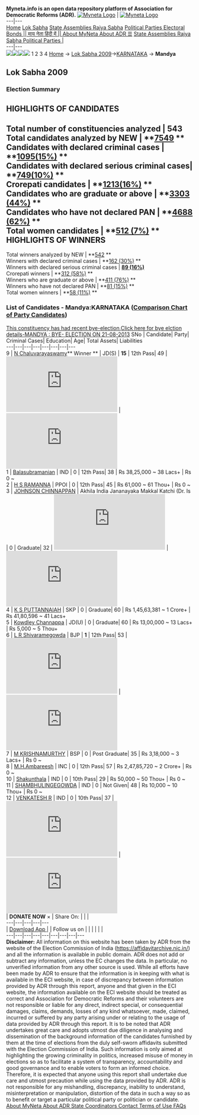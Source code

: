 **Myneta.info is an open data repository platform of Association for Democratic Reforms (ADR).**
[![Myneta Logo](https://www.myneta.info/lib/img/myneta-logo.png)](https://www.myneta.info/) | [![Myneta Logo](https://www.myneta.info/lib/img/adr-logo.png)](https://adrindia.org)  
---|---  
[Home](https://www.myneta.info/) [Lok Sabha](https://www.myneta.info/#ls "Lok Sabha") [ State Assemblies ](https://www.myneta.info/#sa "State Assemblies") [Rajya Sabha](https://www.myneta.info/#rs "Rajya Sabha") [Political Parties ](https://www.myneta.info/party "Political Parties") [ Electoral Bonds ](https://www.myneta.info/electoral_bonds "Electoral Bonds") [ || माय नेता हिंदी में || ](https://translate.google.co.in/translate?prev=hp&hl=en&js=y&u=www.myneta.info&sl=en&tl=hi&history_state0=) [ About MyNeta ](https://adrindia.org/content/about-myneta) [ About ADR ](https://adrindia.org/about-adr/who-we-are) [☰](javascript:void\(0\))
[ State Assemblies ](https://www.myneta.info/#sa "State Assemblies") [ Rajya Sabha ](https://www.myneta.info/#rs "Rajya Sabha") [ Political Parties ](https://www.myneta.info/party "Political Parties")
|   
---|---  
![](https://www.myneta.info/lib/img/banner/banner-1.png)![](https://www.myneta.info/lib/img/banner/banner-2.png)![](https://www.myneta.info/lib/img/banner/banner-3.png)![](https://www.myneta.info/lib/img/banner/banner-4.png)
1  2  3  4 
[Home](https://www.myneta.info/) → [Lok Sabha 2009](https://www.myneta.info/ls2009/)→[KARNATAKA](https://www.myneta.info/ls2009/index.php?action=show_constituencies&state_id=10) → **Mandya**
### 
## Lok Sabha 2009
###  Election Summary 
HIGHLIGHTS OF CANDIDATES  
---  
Total number of constituencies analyzed |  543   
Total candidates analyzed by NEW | **[7549](https://www.myneta.info/ls2009/index.php?action=summary&subAction=candidates_analyzed&sort=candidate#summary) **  
Candidates with declared criminal cases | **[1095(15%)](https://www.myneta.info/ls2009/index.php?action=summary&subAction=crime&sort=candidate#summary) **  
Candidates with declared serious criminal cases| **[749(10%)](https://www.myneta.info/ls2009/index.php?action=summary&subAction=serious_crime&sort=candidate#summary) **  
Crorepati candidates | **[1213(16%)](https://www.myneta.info/ls2009/index.php?action=summary&subAction=crorepati&sort=candidate#summary) **  
Candidates who are graduate or above | **[3303 (44%)](https://www.myneta.info/ls2009/index.php?action=summary&subAction=education&sort=candidate#summary) **  
Candidates who have not declared PAN | **[4688 (62%)](https://www.myneta.info/ls2009/index.php?action=summary&subAction=without_pan&sort=candidate#summary) **  
Total women candidates | **[512 (7%)](https://www.myneta.info/ls2009/index.php?action=summary&subAction=women_candidate&sort=candidate#summary) **  
HIGHLIGHTS OF WINNERS  
---  
Total winners analyzed by NEW | **[542](https://www.myneta.info/ls2009/index.php?action=summary&subAction=winner_analyzed&sort=candidate#summary) **  
Winners with declared criminal cases | **[162 (30%)](https://www.myneta.info/ls2009/index.php?action=summary&subAction=winner_crime&sort=candidate#summary) **  
Winners with declared serious criminal cases | **[89 (16%)](https://www.myneta.info/ls2009/index.php?action=summary&subAction=winner_serious_crime&sort=candidate#summary)**  
Crorepati winners | **[312 (58%)](https://www.myneta.info/ls2009/index.php?action=summary&subAction=winner_crorepati&sort=candidate#summary) **  
Winners who are graduate or above | **[411 (76%)](https://www.myneta.info/ls2009/index.php?action=summary&subAction=winner_education&sort=candidate#summary) **  
Winners who have not declared PAN | **[81 (15%)](https://www.myneta.info/ls2009/index.php?action=summary&subAction=winner_without_pan&sort=candidate#summary) **  
Total women winners | **[58 (11%)](https://www.myneta.info/ls2009/index.php?action=summary&subAction=winner_women&sort=candidate#summary) **  
### List of Candidates - Mandya:KARNATAKA ([Comparison Chart of Party Candidates](https://www.myneta.info/ls2009/comparisonchart.php?constituency_id=300))
[This constituency has had recent bye-election,Click here for bye elction details-MANDYA : BYE- ELECTION ON 21-08-2013](https://www.myneta.info/lsbye2012/index.php?action=show_candidates&constituency_id=8)
SNo | Candidate| Party| Criminal Cases| Education| Age| Total Assets| Liabilities  
---|---|---|---|---|---|---|---  
9  | [N Chaluvarayaswamy](https://www.myneta.info/ls2009/candidate.php?candidate_id=4611)** Winner ** | JD(S) | **15** | 12th Pass| 49 | ![](https://myneta.info/image_v2.php?myneta_folder=ls2009&candidate_id=4611&col=ta) | ![](https://myneta.info/image_v2.php?myneta_folder=ls2009&candidate_id=4611&col=lia)  
1  | [Balasubramanian](https://www.myneta.info/ls2009/candidate.php?candidate_id=4664) | IND | 0 | 12th Pass| 38 | Rs 38,25,000 ~ 38 Lacs+ | Rs 0 ~   
2  | [H S RAMANNA](https://www.myneta.info/ls2009/candidate.php?candidate_id=6013) | PPOI | 0 | 12th Pass| 45 | Rs 61,000 ~ 61 Thou+ | Rs 0 ~   
3  | [JOHNSON CHINNAPPAN](https://www.myneta.info/ls2009/candidate.php?candidate_id=5993) | Akhila India Jananayaka Makkal Katchi (Dr. Is | 0 | Graduate| 32 | ![](https://myneta.info/image_v2.php?myneta_folder=ls2009&candidate_id=5993&col=ta) | ![](https://myneta.info/image_v2.php?myneta_folder=ls2009&candidate_id=5993&col=lia)  
4  | [K S PUTTANNAIAH](https://www.myneta.info/ls2009/candidate.php?candidate_id=5888) | SKP | 0 | Graduate| 60 | Rs 1,45,63,381 ~ 1 Crore+ | Rs 41,80,596 ~ 41 Lacs+  
5  | [Kowdley Channappa](https://www.myneta.info/ls2009/candidate.php?candidate_id=4613) | JD(U) | 0 | Graduate| 60 | Rs 13,00,000 ~ 13 Lacs+ | Rs 5,000 ~ 5 Thou+  
6  | [L R Shivaramegowda](https://www.myneta.info/ls2009/candidate.php?candidate_id=4612) | BJP | **1** | 12th Pass| 53 | ![](https://myneta.info/image_v2.php?myneta_folder=ls2009&candidate_id=4612&col=ta) | ![](https://myneta.info/image_v2.php?myneta_folder=ls2009&candidate_id=4612&col=lia)  
7  | [M KRISHNAMURTHY](https://www.myneta.info/ls2009/candidate.php?candidate_id=5887) | BSP | 0 | Post Graduate| 35 | Rs 3,18,000 ~ 3 Lacs+ | Rs 0 ~   
8  | [M.H.Ambareesh](https://www.myneta.info/ls2009/candidate.php?candidate_id=4610) | INC | 0 | 12th Pass| 57 | Rs 2,47,85,720 ~ 2 Crore+ | Rs 0 ~   
10  | [Shakunthala](https://www.myneta.info/ls2009/candidate.php?candidate_id=5998) | IND | 0 | 10th Pass| 29 | Rs 50,000 ~ 50 Thou+ | Rs 0 ~   
11  | [SHAMBHULINGEGOWDA](https://www.myneta.info/ls2009/candidate.php?candidate_id=6014) | IND | 0 | Not Given| 48 | Rs 10,000 ~ 10 Thou+ | Rs 0 ~   
12  | [VENKATESH R](https://www.myneta.info/ls2009/candidate.php?candidate_id=6012) | IND | 0 | 10th Pass| 37 | ![](https://myneta.info/image_v2.php?myneta_folder=ls2009&candidate_id=6012&col=ta) | ![](https://myneta.info/image_v2.php?myneta_folder=ls2009&candidate_id=6012&col=lia)  
|  **DONATE NOW** × |  Share On:  | [](https://api.whatsapp.com/send?text=https%3A%2F%2Fmyneta.info%2Fpunjab2022%2Findex.php%3Faction%3Dshow_constituencies%26state_id%3D19) | [](https://www.facebook.com/sharer/sharer.php?u=https%3A%2F%2Fmyneta.info%2Fpunjab2022%2Findex.php%3Faction%3Dshow_constituencies%26state_id%3D19) | [](https://twitter.com/share?url=https%3A%2F%2Fmyneta.info%2Fpunjab2022%2Findex.php%3Faction%3Dshow_constituencies%26state_id%3D19)  
---|---|---|---|---  
| [ Download App ](https://play.google.com/store/apps/details?id=com.webrosoft.myneta1&pcampaignid=pcampaignidMKT-Other-global-all-co-prtnr-py-PartBadge-Mar2515-1) | [](https://play.google.com/store/apps/details?id=com.webrosoft.myneta1&pcampaignid=pcampaignidMKT-Other-global-all-co-prtnr-py-PartBadge-Mar2515-1) |  Follow us on  | [](https://www.facebook.com/adrindia.org/) | [](https://twitter.com/adrspeaks) | [](https://groups.google.com/g/national-election-watch?hl=en&pli=1) | [](https://www.instagram.com/adrspeaks/) | [](https://www.youtube.com/user/adrspeaks) | [](https://sharechat.com/profile/adrspeaks)  
---|---|---|---|---|---|---|---|---  
**Disclaimer:** All information on this website has been taken by ADR from the website of the Election Commission of India (https://affidavitarchive.nic.in/) and all the information is available in public domain. ADR does not add or subtract any information, unless the EC changes the data. In particular, no unverified information from any other source is used. While all efforts have been made by ADR to ensure that the information is in keeping with what is available in the ECI website, in case of discrepancy between information provided by ADR through this report, anyone and that given in the ECI website, the information available on the ECI website should be treated as correct and Association for Democratic Reforms and their volunteers are not responsible or liable for any direct, indirect special, or consequential damages, claims, demands, losses of any kind whatsoever, made, claimed, incurred or suffered by any party arising under or relating to the usage of data provided by ADR through this report. It is to be noted that ADR undertakes great care and adopts utmost due diligence in analysing and dissemination of the background information of the candidates furnished by them at the time of elections from the duly self-sworn affidavits submitted with the Election Commission of India. Such information is only aimed at highlighting the growing criminality in politics, increased misuse of money in elections so as to facilitate a system of transparency, accountability and good governance and to enable voters to form an informed choice. Therefore, it is expected that anyone using this report shall undertake due care and utmost precaution while using the data provided by ADR. ADR is not responsible for any mishandling, discrepancy, inability to understand, misinterpretation or manipulation, distortion of the data in such a way so as to benefit or target a particular political party or politician or candidate. 
[ About MyNeta ](https://adrindia.org/content/about-myneta) [ About ADR ](https://adrindia.org/about-adr/who-we-are) [ State Coordinators ](https://adrindia.org/about-adr/state-coordinators) [ Contact ](https://adrindia.org/contact-us) [ Terms of Use ](https://adrindia.org/content/adr-terms-use) [ FAQs ](https://adrindia.org/content/faqs)
